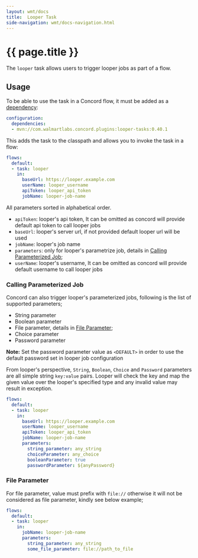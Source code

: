 ```yaml
---
layout: wmt/docs
title:  Looper Task
side-navigation: wmt/docs-navigation.html
---
```


# {{ page.title }}
The `looper` task allows users to trigger looper jobs as part of a flow. 

<a name="usage"/>

## Usage

To be able to use the task in a Concord flow, it must be added as a
[dependency](../getting-started/concord-dsl.html#dependencies):

```yaml
configuration:
  dependencies:
  - mvn://com.walmartlabs.concord.plugins:looper-tasks:0.40.1
```

This adds the task to the classpath and allows you to invoke the task in a flow:

```yaml
flows:
  default:
  - task: looper
    in:
      baseUrl: https://looper.example.com
      userName: looper_username
      apiToken: looper_api_token
      jobName: looper-job-name
```
All parameters sorted in alphabetical order.

- `apiToken`: looper's api token, It can be omitted as concord will provide default api token to call looper jobs
- `baseUrl`: looper's server url, if not provided default looper url will be used
- `jobName`: looper's job name
- `parameters`: only for looper's parametrize job, details in [Calling Parameterized Job](#calling-parameterized-job);
- `userName`: looper's username, It can be omitted as concord will provide default username to call looper jobs

### Calling Parameterized Job
Concord can also trigger looper's parameterized jobs, following is the list of supported parameters;

- String parameter
- Boolean parameter
- File parameter, details in [File Parameter](#file-parameter);
- Choice parameter
- Password parameter

**Note:** Set the password parameter value as `<DEFAULT>` in order to use the default password set 
in looper job configuration

From looper's perspective, `String`, `Boolean`, `Choice` and `Password` parameters are all simple string `key:value` pairs. Looper
will check the key and map the given value over the looper's specified type and any invalid value may result in exception.

```yaml
flows:
  default:
  - task: looper
    in:
      baseUrl: https://looper.example.com
      userName: looper_username
      apiToken: looper_api_token
      jobName: looper-job-name
      parameters:
        string_parameter: any_string
        choiceParameter: any_choice
        booleanParameter: true
        passwordParameter: ${anyPassword}
```
### File Parameter
For file parameter, value must prefix with `file://` otherwise it will not be considered as file parameter, kindly see below example;

```yaml
flows:
  default:
  - task: looper
    in:
      jobName: looper-job-name
      parameters:
        string_parameter: any_string
        some_file_parameter: file://path_to_file
```